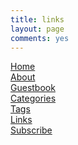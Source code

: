 ```yaml
---
title: links
layout: page
comments: yes
---
```

<script>
$(function(){
$('nav a').eq(5).addClass("activepage");
})
</script>
[Home](https://howardzhao.com/index.html "home page")    
[About](https://howardzhao.com/about/index.html "about")    
[Guestbook](https://howardzhao.com/guestbook/index.html "guestbook")    
[Categories](https://howardzhao.com/categories/index.html "categories")    
[Tags](https://howardzhao.com/tags/index.html "tags")    
[Links](https://howardzhao.com/links/index.html "links")    
[Subscribe](https://howardzhao.com/feed/index.html "subscribe by RSS")